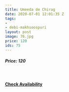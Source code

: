 ```yaml
---
title: Umeeda de Chirag
date: 2020-07-01 12:01:35 Z
tags:
- 
- debi-makhsoospuri
layout: post
image: 76.jpg
price: 120
ids: 75
---
```


<h5>Price: 120</h5><br>

<h4><a class="add-cart cart1" href="{{ site.baseurl }}/books#75"><b>Check Availability</b></a></h4>

<body>
 <script src="{{ site.baseurl }}/js/main.js"></script>
 </body>